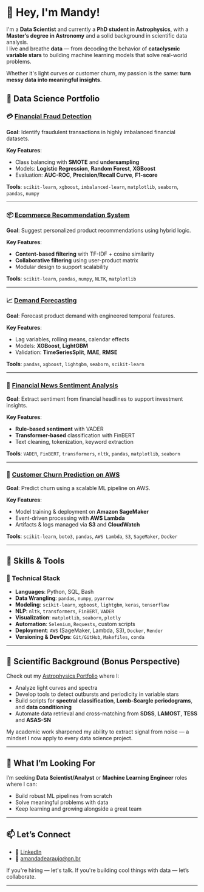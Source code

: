 # 🌌 Hey, I'm Mandy!

I'm a **Data Scientist** and currently a **PhD student in Astrophysics**, with a **Master’s degree in Astronomy** and a solid background in scientific data analysis.  
I live and breathe **data** — from decoding the behavior of **cataclysmic variable stars** to building machine learning models that solve real-world problems.

Whether it's light curves or customer churn, my passion is the same: **turn messy data into meaningful insights**.



## 🚀 Data Science Portfolio

### 💳 [Financial Fraud Detection](https://github.com/astromandy/Financial-Fraud-Detection-Project)
**Goal**: Identify fraudulent transactions in highly imbalanced financial datasets.

**Key Features**:
- Class balancing with **SMOTE** and **undersampling**
- Models: **Logistic Regression**, **Random Forest**, **XGBoost**
- Evaluation: **AUC-ROC**, **Precision/Recall Curve**, **F1-score**

**Tools**: `scikit-learn`, `xgboost`, `imbalanced-learn`, `matplotlib`, `seaborn`, `pandas`, `numpy`

---

### 📦 [Ecommerce Recommendation System](https://github.com/astromandy/Ecommerce-Recommendation-System)
**Goal**: Suggest personalized product recommendations using hybrid logic.

**Key Features**:
- **Content-based filtering** with TF-IDF + cosine similarity
- **Collaborative filtering** using user-product matrix
- Modular design to support scalability

**Tools**: `scikit-learn`, `pandas`, `numpy`, `NLTK`, `matplotlib`

---

### 📈 [Demand Forecasting](https://github.com/astromandy/Demand-Forecasting-Project)
**Goal**: Forecast product demand with engineered temporal features.

**Key Features**:
- Lag variables, rolling means, calendar effects
- Models: **XGBoost**, **LightGBM**
- Validation: **TimeSeriesSplit**, **MAE**, **RMSE**

**Tools**: `pandas`, `xgboost`, `lightgbm`, `seaborn`, `scikit-learn`

---

### 📰 [Financial News Sentiment Analysis](https://github.com/astromandy/Financial-News-Sentiment-Analysis)
**Goal**: Extract sentiment from financial headlines to support investment insights.

**Key Features**:
- **Rule-based sentiment** with VADER
- **Transformer-based** classification with FinBERT
- Text cleaning, tokenization, keyword extraction

**Tools**: `VADER`, `FinBERT`, `transformers`, `nltk`, `pandas`, `matplotlib`, `seaborn`

---

### 🔁 [Customer Churn Prediction on AWS](https://github.com/astromandy/Customer-Churn-AWS)
**Goal**: Predict churn using a scalable ML pipeline on AWS.

**Key Features**:
- Model training & deployment on **Amazon SageMaker**
- Event-driven processing with **AWS Lambda**
- Artifacts & logs managed via **S3** and **CloudWatch**

**Tools**: `scikit-learn`, `boto3`, `pandas`, `AWS Lambda`, `S3`, `SageMaker`, `Docker`

---

## 🧠 Skills & Tools

### 🔧 Technical Stack

- **Languages**: Python, SQL, Bash
- **Data Wrangling**: `pandas`, `numpy`, `pyarrow`
- **Modeling**: `scikit-learn`, `xgboost`, `lightgbm`, `keras`, `tensorflow`
- **NLP**: `nltk`, `transformers`, `FinBERT`, `VADER`
- **Visualization**: `matplotlib`, `seaborn`, `plotly`
- **Automation**: `Selenium`, `Requests`, custom scripts
- **Deployment**: `AWS` (SageMaker, Lambda, S3), `Docker`, `Render`
- **Versioning & DevOps**: `Git/GitHub`, `Makefiles`, `conda`

---

## 🔬 Scientific Background (Bonus Perspective)

Check out my [Astrophysics Portfolio](https://github.com/astromandy/Astrophysics-Portfolio) where I:

- Analyze light curves and spectra
- Develop tools to detect outbursts and periodicity in variable stars
- Build scripts for **spectral classification**, **Lomb-Scargle periodograms**, and **data conditioning**
- Automate data retrieval and cross-matching from **SDSS**, **LAMOST**, **TESS** and **ASAS-SN**

My academic work sharpened my ability to extract signal from noise — a mindset I now apply to every data science project.

---

## 🎯 What I’m Looking For

I’m seeking **Data Scientist/Analyst** or **Machine Learning Engineer** roles where I can:
- Build robust ML pipelines from scratch  
- Solve meaningful problems with data  
- Keep learning and growing alongside a great team

---

## 📫 Let’s Connect

- 💼 [LinkedIn](https://www.linkedin.com/in/amanda-silva-de-araujo-a8660635a/)
- 📧 amandadearaujo@on.br

If you're hiring — let's talk. If you're building cool things with data — let’s collaborate.

---


